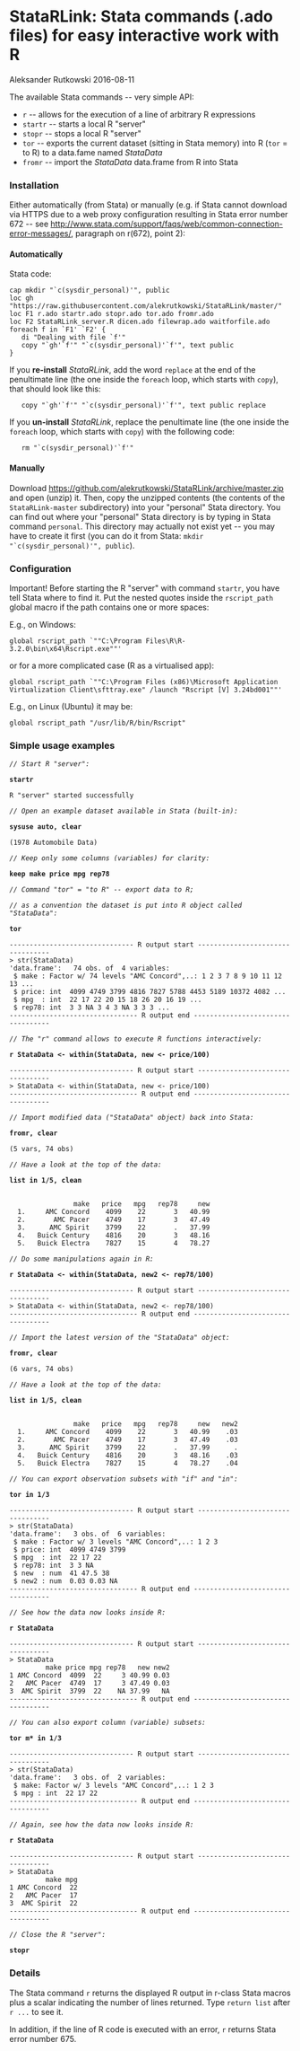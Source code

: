 StataRLink: Stata commands (.ado files) for easy interactive work with R
================
Aleksander Rutkowski
2016-08-11

The available Stata commands -- very simple API:

- `r` -- allows for the execution of a line of arbitrary R expressions
- `startr` -- starts a local R "server"
- `stopr` -- stops a local R "server"
- `tor` -- exports the current dataset (sitting in Stata memory) into R (`tor` = to R) to a data.fame named *StataData*
- `fromr` -- import the *StataData* data.frame from R into Stata

### Installation

Either automatically (from Stata) or manually (e.g. if Stata cannot download via HTTPS
due to a web proxy configuration resulting in Stata error number 672 -- see
<http://www.stata.com/support/faqs/web/common-connection-error-messages/>,
paragraph on r(672), point 2):

#### Automatically

Stata code:

```
cap mkdir "`c(sysdir_personal)'", public
loc gh "https://raw.githubusercontent.com/alekrutkowski/StataRLink/master/"
loc F1 r.ado startr.ado stopr.ado tor.ado fromr.ado
loc F2 StataRLink_server.R dicen.ado filewrap.ado waitforfile.ado
foreach f in `F1' `F2' {
   di "Dealing with file `f'"
   copy "`gh'`f'" "`c(sysdir_personal)'`f'", text public
}
```

If you **re-install** *StataRLink*, add the word `replace` at the end of the
penultimate line (the one inside the `foreach` loop,
which starts with `copy`), that should look like this:

```
   copy "`gh'`f'" "`c(sysdir_personal)'`f'", text public replace
```

If you **un-install** *StataRLink*, replace the
penultimate line (the one inside the `foreach` loop,
which starts with `copy`) with the following code:

```
   rm "`c(sysdir_personal)'`f'"
```

#### Manually

Download <https://github.com/alekrutkowski/StataRLink/archive/master.zip>
and open (unzip) it. Then, copy the unzipped contents
(the contents of the `StataRLink-master` subdirectory) into your "personal"
Stata directory. You can find out where your "personal" Stata directory is by
typing in Stata command `personal`. This directory may actually not exist yet --
you may have to create it first (you can do it from Stata:
``mkdir "`c(sysdir_personal)'", public``).

### Configuration

Important! Before starting the R "server" with command `startr`,
you have tell Stata where to find it. Put the nested quotes
inside the `rscript_path` global macro if the path contains
one or more spaces:

E.g., on Windows:

```
global rscript_path `""C:\Program Files\R\R-3.2.0\bin\x64\Rscript.exe""'
```

or for a more complicated case (R as a virtualised app):

```
global rscript_path `""C:\Program Files (x86)\Microsoft Application Virtualization Client\sfttray.exe" /launch "Rscript [V] 3.24bd001""'
```

E.g., on Linux (Ubuntu) it may be:

```
global rscript_path "/usr/lib/R/bin/Rscript"
```

### Simple usage examples

*`// Start R "server":`*

**`startr`**

```
R "server" started successfully
```

*`// Open an example dataset available in Stata (built-in):`*

**`sysuse auto, clear`**

```
(1978 Automobile Data)
```

*`// Keep only some columns (variables) for clarity:`*

**`keep make price mpg rep78`**

*`// Command "tor" = "to R" -- export data to R;`*

*`// as a convention the dataset is put into R object called "StataData":`*

**`tor`**

```
------------------------------- R output start ---------------------------------
> str(StataData)
'data.frame':   74 obs. of  4 variables:
 $ make : Factor w/ 74 levels "AMC Concord",..: 1 2 3 7 8 9 10 11 12 13 ...
 $ price: int  4099 4749 3799 4816 7827 5788 4453 5189 10372 4082 ...
 $ mpg  : int  22 17 22 20 15 18 26 20 16 19 ...
 $ rep78: int  3 3 NA 3 4 3 NA 3 3 3 ...
-------------------------------- R output end ----------------------------------
```

*`// The "r" command allows to execute R functions interactively:`*

**`r StataData <- within(StataData, new <- price/100)`**

```
------------------------------- R output start ---------------------------------
> StataData <- within(StataData, new <- price/100)
-------------------------------- R output end ----------------------------------
```

*`// Import modified data ("StataData" object) back into Stata:`*

**`fromr, clear`**

```
(5 vars, 74 obs)
```

*`// Have a look at the top of the data:`*

**`list in 1/5, clean`**

```

                make   price   mpg   rep78     new  
  1.     AMC Concord    4099    22       3   40.99  
  2.       AMC Pacer    4749    17       3   47.49  
  3.      AMC Spirit    3799    22       .   37.99  
  4.   Buick Century    4816    20       3   48.16  
  5.   Buick Electra    7827    15       4   78.27  
```

*`// Do some manipulations again in R:`*

**`r StataData <- within(StataData, new2 <- rep78/100)`**

```
------------------------------- R output start ---------------------------------
> StataData <- within(StataData, new2 <- rep78/100)
-------------------------------- R output end ----------------------------------
```

*`// Import the latest version of the "StataData" object:`*

**`fromr, clear`**

```
(6 vars, 74 obs)
```

*`// Have a look at the top of the data:`*

**`list in 1/5, clean`**

```

                make   price   mpg   rep78     new   new2  
  1.     AMC Concord    4099    22       3   40.99    .03  
  2.       AMC Pacer    4749    17       3   47.49    .03  
  3.      AMC Spirit    3799    22       .   37.99      .  
  4.   Buick Century    4816    20       3   48.16    .03  
  5.   Buick Electra    7827    15       4   78.27    .04  
```

*`// You can export observation subsets with "if" and "in":`*

**`tor in 1/3`**

```
------------------------------- R output start ---------------------------------
> str(StataData)
'data.frame':   3 obs. of  6 variables:
 $ make : Factor w/ 3 levels "AMC Concord",..: 1 2 3
 $ price: int  4099 4749 3799
 $ mpg  : int  22 17 22
 $ rep78: int  3 3 NA
 $ new  : num  41 47.5 38
 $ new2 : num  0.03 0.03 NA
-------------------------------- R output end ----------------------------------
```

*`// See how the data now looks inside R:`*

**`r StataData`**

```
------------------------------- R output start ---------------------------------
> StataData
         make price mpg rep78   new new2
1 AMC Concord  4099  22     3 40.99 0.03
2   AMC Pacer  4749  17     3 47.49 0.03
3  AMC Spirit  3799  22    NA 37.99   NA
-------------------------------- R output end ----------------------------------
```

*`// You can also export column (variable) subsets:`*

**`tor m* in 1/3`**

```
------------------------------- R output start ---------------------------------
> str(StataData)
'data.frame':   3 obs. of  2 variables:
 $ make: Factor w/ 3 levels "AMC Concord",..: 1 2 3
 $ mpg : int  22 17 22
-------------------------------- R output end ----------------------------------
```

*`// Again, see how the data now looks inside R:`*

**`r StataData`**

```
------------------------------- R output start ---------------------------------
> StataData
         make mpg
1 AMC Concord  22
2   AMC Pacer  17
3  AMC Spirit  22
-------------------------------- R output end ----------------------------------
```

*`// Close the R "server":`*

**`stopr`**

### Details

The Stata command `r` returns the displayed R output in r-class Stata macros
plus a scalar indicating the number of lines returned. Type `return list`
after `r ...` to see it.

In addition, if the line of R code is executed with an error, `r` returns Stata error
number 675.
